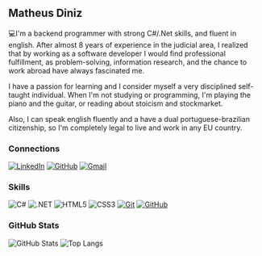 ## Matheus Diniz

💻I'm a backend programmer with strong C#/.Net skills, and fluent in english. After almost 8 years of experience in the judicial area, I realized that by working as a software developer I would find professional fulfillment, as problem-solving, information research, and the chance to work abroad have always fascinated me.

I have a passion for learning and I consider myself a very disciplined self-taught individual. When I'm not studying or programming, I'm playing the piano and the guitar, or reading about stoicism and stockmarket.

Also, I can speak english fluently and a have a dual portuguese-brazilian citizenship, so I'm completely legal to live and work in any EU country.

### Connections

[![LinkedIn](https://img.shields.io/badge/-LinkedIn-000?style=for-the-badge&logo=linkedin&logoColor=30A3DC)](https://www.linkedin.com/in/matheusdinizsr/)
[![GitHub](https://img.shields.io/badge/GitHub-000?style=for-the-badge&logo=github&logoColor=white)](https://github.com/matheusdinizsr)
[![Gmail](https://img.shields.io/badge/Gmail-000?style=for-the-badge&logo=gmail&logoColor=red)](mailto:matheusdinizsr@gmail.com)

### Skills

![C#](https://img.shields.io/badge/C%23-000?style=for-the-badge&logo=c-sharp&logoColor=white)
![.NET](https://img.shields.io/badge/.NET-000?style=for-the-badge&logo=.net&logoColor=white)
![HTML5](https://img.shields.io/badge/HTML-000?style=for-the-badge&logo=html5&logoColor=30A3DC)
![CSS3](https://img.shields.io/badge/CSS3-000?style=for-the-badge&logo=css3&logoColor=E94D5F)
[![Git](https://img.shields.io/badge/Git-000?style=for-the-badge&logo=git&logoColor=E94D5F)](https://git-scm.com/doc)
[![GitHub](https://img.shields.io/badge/GitHub-000?style=for-the-badge&logo=github&logoColor=30A3DC)](https://docs.github.com/)

### GitHub Stats

![GitHub Stats](https://github-readme-stats.vercel.app/api?username=matheusdinizsr&theme=transparent&bg_color=000&border_color=30A3DC&show_icons=true&icon_color=30A3DC&title_color=E94D5F&text_color=FFF)
![Top Langs](https://github-readme-stats-git-masterrstaa-rickstaa.vercel.app/api/top-langs/?username=matheusdinizsr&layout=compact&bg_color=000&border_color=30A3DC&title_color=E94D5F&text_color=FFF)
